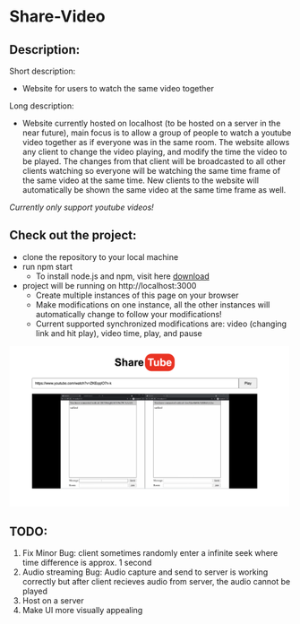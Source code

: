 # Share-Video

## Description:

Short description: 
* Website for users to watch the same video together

Long description: 
* Website currently hosted on localhost (to be hosted on a server in the near future), main focus is to allow a group of people to watch a youtube video together as if everyone was in the same room. The website allows any client to change the video playing, and modify the time the video to be played. The changes from that client will be broadcasted to all other clients watching so everyone will be watching the same time frame of the same video at the same time. New clients to the website will automatically be shown the same video at the same time frame as well.

*Currently only support youtube videos!*

## Check out the project:
* clone the repository to your local machine
* run npm start
  * To install node.js and npm, visit here [download](https://docs.npmjs.com/downloading-and-installing-node-js-and-npm)
* project will be running on http://localhost:3000
  * Create multiple instances of this page on your browser
  * Make modifications on one instance, all the other instances will automatically change to follow your modifications!
  * Current supported synchronized modifications are: video (changing link and hit play), video time, play, and pause
<img width=500 src="https://github.com/pxlin-09/Share-Video/blob/main/screenshots/screenshot.png"/>

  
## TODO:
1. Fix Minor Bug: client sometimes randomly enter a infinite seek where time difference is approx. 1 second
2. Audio streaming Bug: Audio capture and send to server is working correctly but after client recieves audio from server, the audio cannot be played
3. Host on a server
4. Make UI more visually appealing

